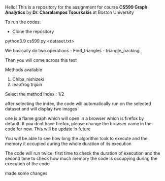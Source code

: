 
Hello! This is a repository for the assignment for course **CS599 Graph Analytics** by  **Dr. Charalampos Tsourkakis** at Boston University 

To run the codes: 

*  Clone the repository 


python3.9 cs599.py <dataset.txt> <operation>

We basically do two operations 
    - Find_triangles
    - triangle_packing

Then you will come across this text 

Methods available 
1) Chiba_nishizeki
2) leapfrog trijoin

Select the method index : 1/2

after selecting the index, the code will automatically run on the selected dataset and will display two images 

one is a flame graph which will open in a browser which is firefox by default. If you dont have firefox, please change the browser name in the code for now. This will be update in future 

You will be able to see how long the algorithm took to execute and the memory it occupied during the whole duration of its execution

The code will run twice, first time to check the duration of execution and the second time to check how much memory the code is occupying during the execution of the code 


made some changes 


